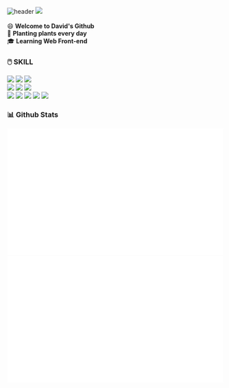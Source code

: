  ![header](https://capsule-render.vercel.app/api?type=waving&color=355e9e&height=200&section=header&fontSize=40&animation=twinkling&text=DAVIDYANG)
<a href="https://hits.seeyoufarm.com"><img src="https://hits.seeyoufarm.com/api/count/incr/badge.svg?url=https%3A%2F%2Fgithub.com%2Fgjbae1212%2Fhit-counter&count_bg=%2388B0FF&title_bg=%23868686&icon=waze.svg&icon_color=%23E7E7E7&title=hits&edge_flat=false"/></a>
<br><br>
😄 <b> Welcome to David's Github</b><br>
🌱 <b> Planting plants every day</b><br>
🎓 <b> Learning Web Front-end</b><br>

<h3><b>🖱️ SKILL </b></h3>

<img src="https://img.shields.io/badge/JavaScript-F7DF1E?style=flat-square&logo=JavaScript&logoColor=white"/></a>
<img src="https://img.shields.io/badge/Vue.js-4FC08D?style=flat-square&logo=Vue.js&logoColor=white"/></a>
<img src="https://img.shields.io/badge/React-61DAFB?style=flat-square&logo=React&logoColor=white"/></a>
<br>
<img src="https://img.shields.io/badge/Next.js-000000?style=flat-square&logo=Next.js&logoColor=white"/></a>
<img src="https://img.shields.io/badge/TypeScript-3178C6?style=flat-square&logo=TypeScript&logoColor=white"/></a>
<img src="https://img.shields.io/badge/Node.js-339933?style=flat-square&logo=Node.js&logoColor=white"/></a>
<br>
<img src="https://img.shields.io/badge/Postman-FF6C37?style=flat-square&logo=Postman&logoColor=white"/></a>
<img src="https://img.shields.io/badge/PS-31A8FF?style=flat-square&logo=Adobe Photoshop&logoColor=white"/></a>
<img src="https://img.shields.io/badge/AI-FF9A00?style=flat-square&logo=Adobe Illustrator&logoColor=white"/></a>
<img src="https://img.shields.io/badge/XD-FF61F6?style=flat-square&logo=Adobe XD&logoColor=white"/></a>
<img src="https://img.shields.io/badge/Figma-F24E1E?style=flat-square&logo=Figma&logoColor=white"/></a>
<br>


### 📊 Github Stats
<a href='https://github.com/rahul-jha98/github-stats-transparent'>

![Stats Overview](https://raw.githubusercontent.com/ydw1996/github-stats-transparent/output/generated/overview.svg)
![Most Used Languages](https://raw.githubusercontent.com/ydw1996/github-stats-transparent/output/generated/languages.svg)

</a>

<br>
